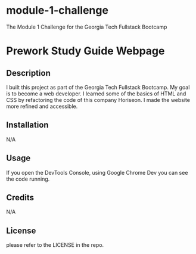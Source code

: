 # module-1-challenge
The Module 1 Challenge for the Georgia Tech Fullstack Bootcamp
# Prework Study Guide Webpage

## Description
I built this project as part of the Georgia Tech Fullstack Bootcamp. My goal is to become a web developer. I learned some of the basics of HTML and CSS by refactoring the code of this company Horiseon. I made the website more refined and accessible. 
## Installation

N/A

## Usage
If you open the DevTools Console, using Google Chrome Dev you can see the code running. 

## Credits

N/A

## License


please refer to the LICENSE in the repo.
